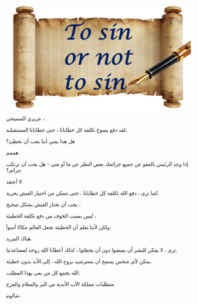 ![Video cover image](../cover.jpg "cover photo")

عزيزي المسيحي ،

لقد دفع يسوع تكلفة كل خطايانا ، حتى خطايانا المستقبلية.

هل هذا يعني أننا يجب أن نخطئ؟

هممم.

إذا وعد الرئيس بالعفو عن جميع جرائمك بغض النظر عن ما أو متى - هل يجب أن ترتكب جرائم؟

لا أعتقد.

كما ترى ، دفع الله تكلفة كل خطايانا ، حتى نتمكن من اختيار العيش بحرية.

يجب أن نختار العيش بشكل صحيح ،

ليس بسبب الخوف من دفع تكلفة الخطيئة ،

ولكن لأننا نعلم أن الخطيئة تجعل العالم مكانًا أسوأ.

هناك المزيد.

ترى ، لا يمكن للبشر أن يعيشوا دون أن يخطئوا ، لذلك أعطانا الله روحه لمساعدتنا.

يمكن لأي شخص يسمح أن يسترشيد بروح الله ، إلى الأبد بدون خطيئة.

الله يجمع كل من يفي بهذا المطلب.

متطلبات مملكة الأب الأبدية من البر والسلام والفرح.

شالوم.